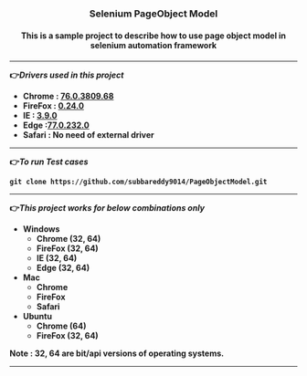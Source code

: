 <h3 align="center">Selenium PageObject Model</h3>
<h4 align="center">This is a sample project to describe how to use page object model in selenium automation framework<h4/>

________________________________________________________________________________________________________________________
👉*Drivers used in this project*
* Chrome : [76.0.3809.68](http://chromedriver.chromium.org/)
* FireFox : [0.24.0](https://github.com/mozilla/geckodriver/releases) 
* IE : [3.9.0](https://selenium-release.storage.googleapis.com/index.html)
* Edge :[77.0.232.0](https://developer.microsoft.com/en-us/microsoft-edge/tools/webdriver/)
* Safari : No need of external driver
________________________________________________________________________________________________________________________

👉*To run Test cases*
```
git clone https://github.com/subbareddy9014/PageObjectModel.git
```


________________________________________________________________________________________________________________________
👉*This project works for below combinations only*
* Windows
    * Chrome (32, 64)
    * FireFox (32, 64)
    * IE (32, 64)
    * Edge (32, 64)
* Mac
    * Chrome
    * FireFox
    * Safari
* Ubuntu
    * Chrome (64)
    * FireFox (32, 64)

Note : 32, 64 are bit/api versions of operating systems.
________________________________________________________________________________________________________________________
